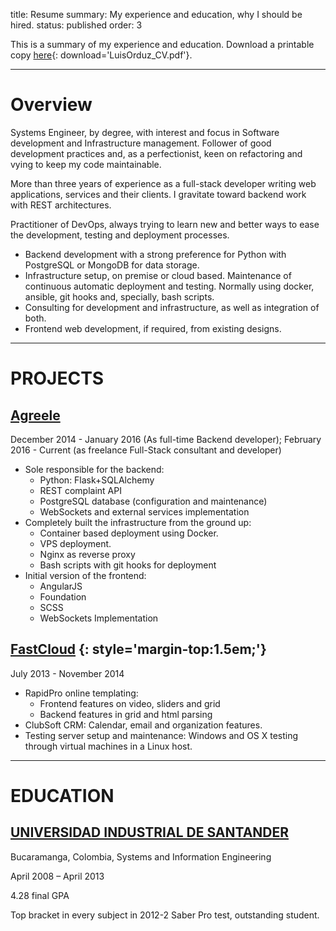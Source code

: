 title: Resume
summary: My experience and education, why I should be hired.
status: published
order: 3

This is a summary of my experience and education. Download a printable copy [here][pdf]{: download='LuisOrduz_CV.pdf'}.

___

# Overview

Systems Engineer, by degree, with interest and focus in Software development and Infrastructure management. Follower of good development practices and, as a perfectionist, keen on refactoring and vying to keep my code maintainable.

More than three years of experience as a full-stack developer writing web applications, services and their clients. I gravitate toward backend work with REST architectures.

Practitioner of DevOps, always trying to learn new and better ways to ease the development, testing and deployment processes.

* Backend development with a strong preference for Python with PostgreSQL or MongoDB for data storage.
* Infrastructure setup, on premise or cloud based. Maintenance of continuous automatic deployment and testing. Normally using docker, ansible, git hooks and, specially, bash scripts.
* Consulting for development and infrastructure, as well as integration of both.
* Frontend web development, if required, from existing designs.

___

# PROJECTS

## [Agreele][agreele]

December 2014 - January 2016 (As full-time Backend developer); February 2016 - Current (as freelance Full-Stack consultant and developer)

* Sole responsible for the backend:
    * Python: Flask+SQLAlchemy
    * REST complaint API
    * PostgreSQL database (configuration and maintenance)
    * WebSockets and external services implementation
* Completely built the infrastructure from the ground up:
    * Container based deployment using Docker.
    * VPS deployment.
    * Nginx as reverse proxy
    * Bash scripts with git hooks for deployment
* Initial version of the frontend:
    * AngularJS
    * Foundation
    * SCSS
    * WebSockets Implementation

## [FastCloud][eximo] {: style='margin-top:1.5em;'}

July 2013 - November 2014

* RapidPro online templating:
    * Frontend features on video, sliders and grid
    * Backend features in grid and html parsing
* ClubSoft CRM: Calendar, email and organization features.
* Testing server setup and maintenance: Windows and OS X testing through virtual machines in a Linux host.

___

# EDUCATION


## [UNIVERSIDAD INDUSTRIAL DE SANTANDER][uis]
Bucaramanga, Colombia, Systems and Information Engineering

April 2008 – April 2013

4.28 final GPA

Top bracket in every subject in 2012-2 Saber Pro test, outstanding student.

[pdf]: {filename}/assets/Luis_Orduz_CV.pdf "My CV"
[agreele]: //agreele.com "Meeting and note taking application"
[eximo]: //fastcloud.com "Web development company"
[uis]: //uis.edu.co "My Alma Mater's home page"
